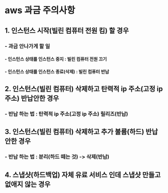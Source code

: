 # aws 과금 주의사항
## 1. 인스턴스 시작(빌린 컴퓨터 전원 킴) 할 경우
### - 과금 안나가게 할 일
#### - 인스턴스 상태를 인스턴스 중지 : 빌린 컴퓨터 전원 끄기
#### - 인스턴스 상태를 인스턴스 종료(삭제) : 빌린 컴퓨터 반납

## 2. 인스턴스(빌린 컴퓨터) 삭제하고 탄력적 ip 주소(고정 ip 주소) 반납안한 경우
### - 반납 하는 법 : 탄력적 ip 주소(고정 ip 주소) 릴리즈(반납)
## 3. 인스턴스(빌린 컴퓨터) 삭제하고 추가 불륨(하드) 반납 안한 경우
### - 반납 하는 법 : 분리(하드 떼는 것) -> 삭제(반납)
## 4. 스냅샷(하드백업) 자체 유료 서비스 인데 스냅샷 만들고 없애지 않는 경우
